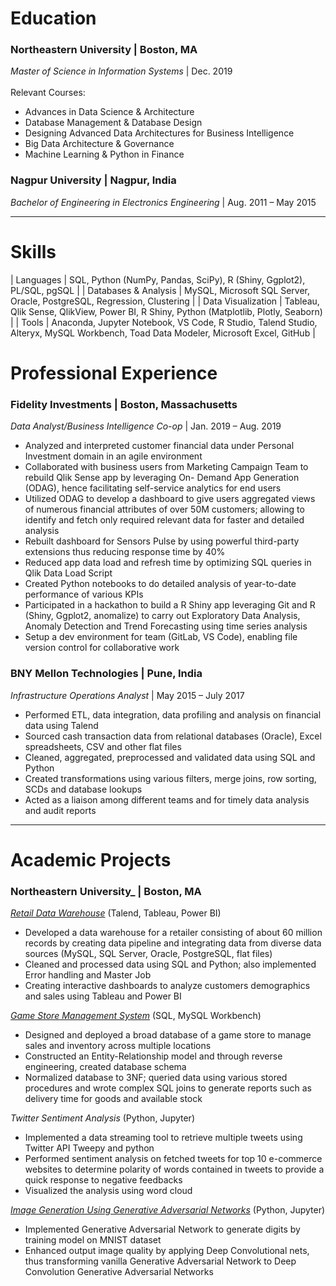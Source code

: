 # Education

### Northeastern University | Boston, MA
_Master of Science in Information Systems_ | Dec. 2019
<br>
<br>
Relevant Courses: 
* Advances in Data Science & Architecture 
* Database Management & Database Design 
* Designing Advanced Data Architectures for Business Intelligence 
* Big Data Architecture & Governance 
* Machine Learning & Python in Finance


### Nagpur University | Nagpur, India
_Bachelor of Engineering in Electronics Engineering_ | Aug. 2011 – May 2015

* * *

# Skills


| Languages    | SQL, Python (NumPy, Pandas, SciPy), R (Shiny, Ggplot2), PL/SQL, pgSQL |
| Databases & Analysis	| MySQL, Microsoft SQL Server, Oracle, PostgreSQL, Regression, Clustering |
| Data Visualization	| Tableau, Qlik Sense, QlikView, Power BI, R Shiny, Python (Matplotlib, Plotly, Seaborn) |
| Tools	| Anaconda, Jupyter Notebook, VS Code, R Studio, Talend Studio, Alteryx, MySQL Workbench, Toad Data Modeler, Microsoft Excel, GitHub |



# Professional Experience

### Fidelity Investments | Boston, Massachusetts
_Data Analyst/Business Intelligence Co-op_ | Jan. 2019 – Aug. 2019

*	Analyzed and interpreted customer financial data under Personal Investment domain in an agile environment
*	Collaborated with business users from Marketing Campaign Team to rebuild Qlik Sense app by leveraging On-
Demand App Generation (ODAG), hence facilitating self-service analytics for end users
*	Utilized ODAG to develop a dashboard to give users aggregated views of numerous financial attributes of over
50M customers; allowing to identify and fetch only required relevant data for faster and detailed analysis
*	Rebuilt dashboard for Sensors Pulse by using powerful third-party extensions thus reducing response time by 40%
*	Reduced app data load and refresh time by optimizing SQL queries in Qlik Data Load Script
*	Created Python notebooks to do detailed analysis of year-to-date performance of various KPIs
*	Participated in a hackathon to build a R Shiny app leveraging Git and R (Shiny, Ggplot2, anomalize) to carry out
Exploratory Data Analysis, Anomaly Detection and Trend Forecasting using time series analysis
*	Setup a dev environment for team (GitLab, VS Code), enabling file version control for collaborative work

### BNY Mellon Technologies | Pune, India						          
_Infrastructure Operations Analyst_ | May 2015 – July 2017

* Performed ETL, data integration, data profiling and analysis on financial data using Talend
* Sourced cash transaction data from relational databases (Oracle), Excel spreadsheets, CSV and other flat files
* Cleaned, aggregated, preprocessed and validated data using SQL and Python
* Created transformations using various filters, merge joins, row sorting, SCDs and database lookups
* Acted as a liaison among different teams and for timely data analysis and audit reports

* * *

# Academic Projects									     
### Northeastern University_ | Boston, MA
[_Retail Data Warehouse_](https://github.com/scarstruck4/Data_Integration) (Talend, Tableau, Power BI)
* Developed a data warehouse for a retailer consisting of about 60 million records by creating data pipeline and
integrating data from diverse data sources (MySQL, SQL Server, Oracle, PostgreSQL, flat files)
* Cleaned and processed data using SQL and Python; also implemented Error handling and Master Job
* Creating interactive dashboards to analyze customers demographics and sales using Tableau and Power BI

[_Game Store Management System_](https://github.com/scarstruck4/databaseproject) (SQL, MySQL Workbench)
* Designed and deployed a broad database of a game store to manage sales and inventory across multiple locations
* Constructed an Entity-Relationship model and through reverse engineering, created database schema
* Normalized database to 3NF; queried data using various stored procedures and wrote complex SQL joins to
generate reports such as delivery time for goods and available stock

_Twitter Sentiment Analysis_ (Python, Jupyter)
* Implemented a data streaming tool to retrieve multiple tweets using Twitter API Tweepy and python
* Performed sentiment analysis on fetched tweets for top 10 e-commerce websites to determine polarity of words
contained in tweets to provide a quick response to negative feedbacks
* Visualized the analysis using word cloud

[_Image Generation Using Generative Adversarial Networks_](https://github.com/scarstruck4/Deep_Learning) (Python, Jupyter)
* Implemented Generative Adversarial Network to generate digits by training model on MNIST dataset
* Enhanced output image quality by applying Deep Convolutional nets, thus transforming vanilla Generative Adversarial Network to Deep Convolution Generative Adversarial Networks
